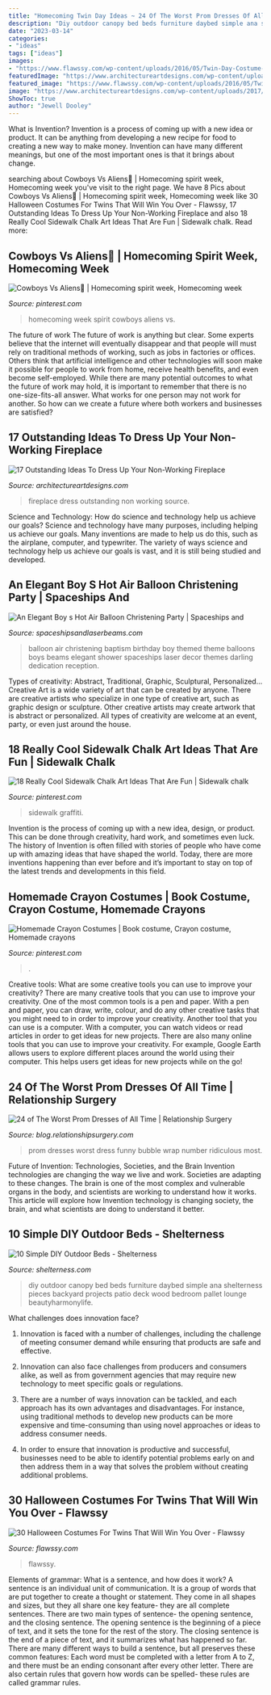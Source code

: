 ```yaml
---
title: "Homecoming Twin Day Ideas ~ 24 Of The Worst Prom Dresses Of All Time"
description: "Diy outdoor canopy bed beds furniture daybed simple ana shelterness pieces backyard projects patio deck wood bedroom pallet lounge beautyharmonylife"
date: "2023-03-14"
categories:
- "ideas"
tags: ["ideas"]
images:
- "https://www.flawssy.com/wp-content/uploads/2016/05/Twin-Day-Costume-Ideas-1.jpg"
featuredImage: "https://www.architectureartdesigns.com/wp-content/uploads/2017/12/8-3-e1513002094222-630x633.jpg"
featured_image: "https://www.flawssy.com/wp-content/uploads/2016/05/Twin-Day-Costume-Ideas-1.jpg"
image: "https://www.architectureartdesigns.com/wp-content/uploads/2017/12/8-3-e1513002094222-630x633.jpg"
ShowToc: true
author: "Jewell Dooley"
---
```



What is Invention?
Invention is a process of coming up with a new idea or product. It can be anything from developing a new recipe for food to creating a new way to make money. Invention can have many different meanings, but one of the most important ones is that it brings about change.

	

		
searching about Cowboys Vs Aliens🤠 | Homecoming spirit week, Homecoming week you've visit to the right page. We have 8 Pics about Cowboys Vs Aliens🤠 | Homecoming spirit week, Homecoming week like 30 Halloween Costumes For Twins That Will Win You Over - Flawssy, 17 Outstanding Ideas To Dress Up Your Non-Working Fireplace and also 18 Really Cool Sidewalk Chalk Art Ideas That Are Fun | Sidewalk chalk. Read more:
		
    
## Cowboys Vs Aliens🤠 | Homecoming Spirit Week, Homecoming Week

<img loading=lazy src="https://i.pinimg.com/736x/4b/e7/93/4be7931773c1a779c121de8db6e08376.jpg" onerror="this.onerror=null;this.src='https://tse2.mm.bing.net/th?id=OIP.WieBwNKa4P6Ussjd0P-YxgHaJ3&amp;pid=15.1';" alt="Cowboys Vs Aliens🤠 | Homecoming spirit week, Homecoming week">

_Source: pinterest.com_

>homecoming week spirit cowboys aliens vs. 

	

The future of work
The future of work is anything but clear. Some experts believe that the internet will eventually disappear and that people will must rely on traditional methods of working, such as jobs in factories or offices. Others think that artificial intelligence and other technologies will soon make it possible for people to work from home, receive health benefits, and even become self-employed. While there are many potential outcomes to what the future of work may hold, it is important to remember that there is no one-size-fits-all answer. What works for one person may not work for another. So how can we create a future where both workers and businesses are satisfied?

    
## 17 Outstanding Ideas To Dress Up Your Non-Working Fireplace

<img loading=lazy src="https://www.architectureartdesigns.com/wp-content/uploads/2017/12/8-3-e1513002094222-630x633.jpg" onerror="this.onerror=null;this.src='https://tse3.mm.bing.net/th?id=OIP.7wJOwrZkELepPTFFzBeXKgHaHc&amp;pid=15.1';" alt="17 Outstanding Ideas To Dress Up Your Non-Working Fireplace">

_Source: architectureartdesigns.com_

>fireplace dress outstanding non working source. 

	

Science and Technology: How do science and technology help us achieve our goals?
Science and technology have many purposes, including helping us achieve our goals. Many inventions are made to help us do this, such as the airplane, computer, and typewriter. The variety of ways science and technology help us achieve our goals is vast, and it is still being studied and developed.

    
## An Elegant Boy S Hot Air Balloon Christening Party | Spaceships And

<img loading=lazy src="http://spaceshipsandlaserbeams.com/wp-content/uploads/2015/09/hot-air-balloon-baptism-birthday-party-ideas.jpg" onerror="this.onerror=null;this.src='https://tse2.mm.bing.net/th?id=OIP.NySdEvvy0tkptB6nB7vZpQHaLH&amp;pid=15.1';" alt="An Elegant Boy s Hot Air Balloon Christening Party | Spaceships and">

_Source: spaceshipsandlaserbeams.com_

>balloon air christening baptism birthday boy themed theme balloons boys beams elegant shower spaceships laser decor themes darling dedication reception. 

	

Types of creativity: Abstract, Traditional, Graphic, Sculptural, Personalized...
Creative Art is a wide variety of art that can be created by anyone. There are creative artists who specialize in one type of creative art, such as graphic design or sculpture. Other creative artists may create artwork that is abstract or personalized. All types of creativity are welcome at an event, party, or even just around the house.

    
## 18 Really Cool Sidewalk Chalk Art Ideas That Are Fun | Sidewalk Chalk

<img loading=lazy src="https://i.pinimg.com/736x/8b/7d/f6/8b7df69a71415e6eb657934f86a083af.jpg" onerror="this.onerror=null;this.src='https://tse2.mm.bing.net/th?id=OIP.-odrWNJL1tmIX10KRTZMEwHaO0&amp;pid=15.1';" alt="18 Really Cool Sidewalk Chalk Art Ideas That Are Fun | Sidewalk chalk">

_Source: pinterest.com_

>sidewalk graffiti. 

	

Invention is the process of coming up with a new idea, design, or product. This can be done through creativity, hard work, and sometimes even luck. The history of Invention is often filled with stories of people who have come up with amazing ideas that have shaped the world. Today, there are more inventions happening than ever before and it’s important to stay on top of the latest trends and developments in this field.

    
## Homemade Crayon Costumes | Book Costume, Crayon Costume, Homemade Crayons

<img loading=lazy src="https://i.pinimg.com/736x/a1/7f/e9/a17fe9d4fd7478241e6819b96b616295--homemade-crayons-crayon-costume.jpg" onerror="this.onerror=null;this.src='https://tse2.mm.bing.net/th?id=OIP.zomsFHsLFY_QI0uorUcNVwHaNK&amp;pid=15.1';" alt="Homemade Crayon Costumes | Book costume, Crayon costume, Homemade crayons">

_Source: pinterest.com_

>. 

	

Creative tools: What are some creative tools you can use to improve your creativity?
There are many creative tools that you can use to improve your creativity. One of the most common tools is a pen and paper. With a pen and paper, you can draw, write, colour, and do any other creative tasks that you might need to in order to improve your creativity. Another tool that you can use is a computer. With a computer, you can watch videos or read articles in order to get ideas for new projects. There are also many online tools that you can use to improve your creativity. For example, Google Earth allows users to explore different places around the world using their computer. This helps users get ideas for new projects while on the go!

    
## 24 Of The Worst Prom Dresses Of All Time | Relationship Surgery

<img loading=lazy src="http://blog.relationshipsurgery.com/wp-content/uploads/2014/07/130_700x.jpg" onerror="this.onerror=null;this.src='https://tse2.mm.bing.net/th?id=OIP.KC7HcsaooCwuetsjKWHhcgAAAA&amp;pid=15.1';" alt="24 of The Worst Prom Dresses of All Time | Relationship Surgery">

_Source: blog.relationshipsurgery.com_

>prom dresses worst dress funny bubble wrap number ridiculous most. 

	

Future of Invention: Technologies, Societies, and the Brain
Invention technologies are changing the way we live and work. Societies are adapting to these changes. The brain is one of the most complex and vulnerable organs in the body, and scientists are working to understand how it works. This article will explore how Invention technology is changing society, the brain, and what scientists are doing to understand it better.

    
## 10 Simple DIY Outdoor Beds - Shelterness

<img loading=lazy src="https://i.shelterness.com/simple-diy-outdoor-beds.jpg" onerror="this.onerror=null;this.src='https://tse3.mm.bing.net/th?id=OIP.M5AuZQjzgpStD-La6SkOdwAAAA&amp;pid=15.1';" alt="10 Simple DIY Outdoor Beds - Shelterness">

_Source: shelterness.com_

>diy outdoor canopy bed beds furniture daybed simple ana shelterness pieces backyard projects patio deck wood bedroom pallet lounge beautyharmonylife. 

	

What challenges does innovation face?
1. Innovation is faced with a number of challenges, including the challenge of meeting consumer demand while ensuring that products are safe and effective.
2. Innovation can also face challenges from producers and consumers alike, as well as from government agencies that may require new technology to meet specific goals or regulations.

3. There are a number of ways innovation can be tackled, and each approach has its own advantages and disadvantages. For instance, using traditional methods to develop new products can be more expensive and time-consuming than using novel approaches or ideas to address consumer needs.

4. In order to ensure that innovation is productive and successful, businesses need to be able to identify potential problems early on and then address them in a way that solves the problem without creating additional problems.

    
## 30 Halloween Costumes For Twins That Will Win You Over - Flawssy

<img loading=lazy src="https://www.flawssy.com/wp-content/uploads/2016/05/Twin-Day-Costume-Ideas-1.jpg" onerror="this.onerror=null;this.src='https://tse3.mm.bing.net/th?id=OIP.hQkHtVgnncx7aJl4-Rl_zQHaJ4&amp;pid=15.1';" alt="30 Halloween Costumes For Twins That Will Win You Over - Flawssy">

_Source: flawssy.com_

>flawssy. 

	

Elements of grammar: What is a sentence, and how does it work?
A sentence is an individual unit of communication. It is a group of words that are put together to create a thought or statement. They come in all shapes and sizes, but they all share one key feature- they are all complete sentences. There are two main types of sentence- the opening sentence, and the closing sentence. The opening sentence is the beginning of a piece of text, and it sets the tone for the rest of the story. The closing sentence is the end of a piece of text, and it summarizes what has happened so far. There are many different ways to build a sentence, but all preserves these common features: Each word must be completed with a letter from A to Z, and there must be an ending consonant after every other letter. There are also certain rules that govern how words can be spelled- these rules are called grammar rules.

